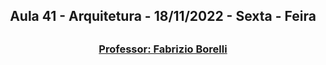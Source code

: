 <h2 align = "center" >Aula 41  - Arquitetura - 18/11/2022 - Sexta - Feira<h2>

<h3 align = "center" ><a href="https://github.com/ffborelli/curso-brq-java-2022-09-05/">Professor: Fabrizio Borelli</a></h3>